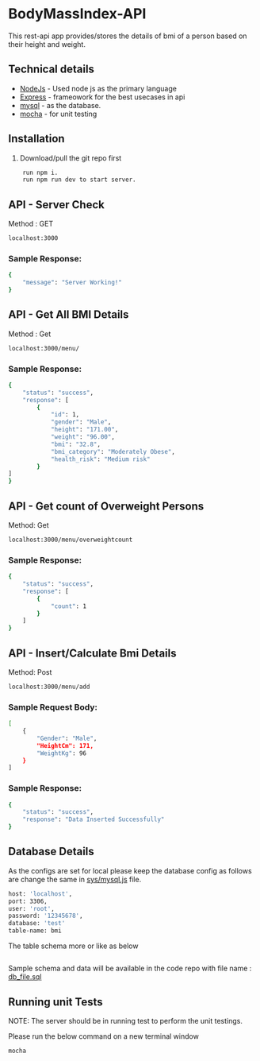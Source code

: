 # BodyMassIndex-API

This rest-api app provides/stores the details of bmi of a person based on their height and weight.

## Technical details
- [NodeJs] - Used  node js as the primary language
- [Express] - frameowork for the best usecases in api
- [mysql] - as the database.
- [mocha] - for unit testing

## Installation
1. Download/pull the git repo first

```sh
    run npm i.
    run npm run dev to start server.
```


## API - Server Check
Method : GET
```sh
localhost:3000
```
### Sample Response:
```sh
{
    "message": "Server Working!"
}
```
## API - Get All BMI Details
Method : Get 
```sh
localhost:3000/menu/
```

### Sample Response:
```sh
{
    "status": "success",
    "response": [
        {
            "id": 1,
            "gender": "Male",
            "height": "171.00",
            "weight": "96.00",
            "bmi": "32.8",
            "bmi_category": "Moderately Obese",
            "health_risk": "Medium risk"
        }
]
}
```

## API - Get count of Overweight Persons
Method: Get
```sh
localhost:3000/menu/overweightcount
```
### Sample Response:
```sh
{
    "status": "success",
    "response": [
        {
            "count": 1
        }
    ]
}
```

## API - Insert/Calculate Bmi Details
Method: Post
```sh
localhost:3000/menu/add
```
### Sample Request Body:
```sh
[
    {
        "Gender": "Male",
        "HeightCm": 171,
        "WeightKg": 96
    }
]
```

### Sample Response:
```sh
{
    "status": "success",
    "response": "Data Inserted Successfully"
}
```

## Database Details
As the configs are set for local please keep the database config as follows are change the same in [sys/mysql.js] file.
```sh
host: 'localhost',
port: 3306,
user: 'root',
password: '12345678',
database: 'test'
table-name: bmi
```
The table schema more or like as below
```sh

```
Sample schema and data will be available in the code repo with file name : [db_file.sql]


## Running unit Tests
NOTE: The server should be in running test to perform the unit testings.

Please run the below command on a new terminal window
```sh
mocha
```

   [NodeJs]: <http://nodejs.org>
   [express]: <http://expressjs.com>
   [mysql]: <https://www.mysql.com/>
   [mocha]: <https://mochajs.org/>
   [db_file.sql]: <https://github.com/NagendraKommireddi/BMICode14-07-2022-KumarNagendraKommireddi/blob/main/db_file.sql>
   [sys/mysql.js]: <https://github.com/NagendraKommireddi/BMICode14-07-2022-KumarNagendraKommireddi/blob/main/sys/mysql.js>